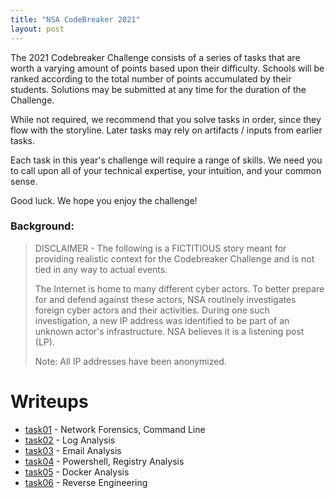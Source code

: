 ```yaml
---
title: "NSA CodeBreaker 2021"
layout: post
---
```


The 2021 Codebreaker Challenge consists of a series of tasks that are worth a varying amount of points based upon their difficulty. Schools will be ranked according to the total number of points accumulated by their students. Solutions may be submitted at any time for the duration of the Challenge.

While not required, we recommend that you solve tasks in order, since they flow with the storyline. Later tasks may rely on artifacts / inputs from earlier tasks.

Each task in this year's challenge will require a range of skills. We need you to call upon all of your technical expertise, your intuition, and your common sense.

Good luck. We hope you enjoy the challenge!


### Background:
>
> DISCLAIMER - The following is a FICTITIOUS story meant for providing realistic context for the Codebreaker Challenge and is not tied in any way to actual events.
>
> The Internet is home to many different cyber actors. To better prepare for and defend against these actors, NSA routinely investigates foreign cyber actors and their activities.  During one such investigation, a new IP address was identified to be part of an unknown actor's infrastructure. NSA believes it is a listening post (LP).
>
> Note: All IP addresses have been anonymized.

# Writeups

* [task01] - Network Forensics, Command Line
* [task02] - Log Analysis
* [task03] - Email Analysis
* [task04] - Powershell, Registry Analysis
* [task05] - Docker Analysis
* [task06] - Reverse Engineering

[task01]: /task01/
[task02]: /task02/
[task03]: /task03/
[task04]: /task04/
[task05]: /task05/
[task06]: /task06/
